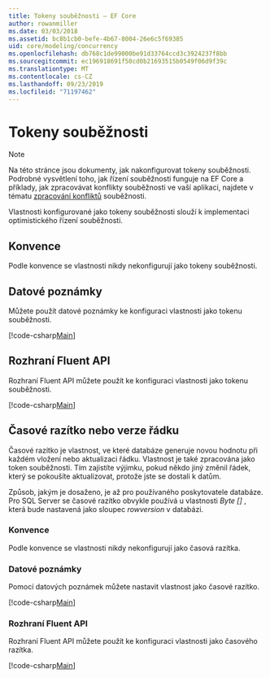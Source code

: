```yaml
---
title: Tokeny souběžnosti – EF Core
author: rowanmiller
ms.date: 03/03/2018
ms.assetid: bc8b1cb0-befe-4b67-8004-26e6c5f69385
uid: core/modeling/concurrency
ms.openlocfilehash: db768c1de99000be91d33764ccd3c3924237f8bb
ms.sourcegitcommit: ec196918691f50cd0b21693515b0549f06d9f39c
ms.translationtype: MT
ms.contentlocale: cs-CZ
ms.lasthandoff: 09/23/2019
ms.locfileid: "71197462"
---
```

# <a name="concurrency-tokens"></a>Tokeny souběžnosti

> [!NOTE]
> Na této stránce jsou dokumenty, jak nakonfigurovat tokeny souběžnosti. Podrobné vysvětlení toho, jak řízení souběžnosti funguje na EF Core a příklady, jak zpracovávat konflikty souběžnosti ve vaší aplikaci, najdete v tématu [zpracování konfliktů](../saving/concurrency.md) souběžnosti.

Vlastnosti konfigurované jako tokeny souběžnosti slouží k implementaci optimistického řízení souběžnosti.

## <a name="conventions"></a>Konvence

Podle konvence se vlastnosti nikdy nekonfigurují jako tokeny souběžnosti.

## <a name="data-annotations"></a>Datové poznámky

Můžete použít datové poznámky ke konfiguraci vlastnosti jako tokenu souběžnosti.

[!code-csharp[Main](../../../samples/core/Modeling/DataAnnotations/Concurrency.cs#ConfigureConcurrencyAnnotations)]

## <a name="fluent-api"></a>Rozhraní Fluent API

Rozhraní Fluent API můžete použít ke konfiguraci vlastnosti jako tokenu souběžnosti.

[!code-csharp[Main](../../../samples/core/Modeling/FluentAPI/Concurrency.cs#ConfigureConcurrencyFluent)]

## <a name="timestamprow-version"></a>Časové razítko nebo verze řádku

Časové razítko je vlastnost, ve které databáze generuje novou hodnotu při každém vložení nebo aktualizaci řádku. Vlastnost je také zpracována jako token souběžnosti. Tím zajistíte výjimku, pokud někdo jiný změnil řádek, který se pokoušíte aktualizovat, protože jste se dostali k datům.

Způsob, jakým je dosaženo, je až pro používaného poskytovatele databáze. Pro SQL Server se časové razítko obvykle používá u vlastnosti *Byte []* , která bude nastavená jako sloupec *rowversion* v databázi.

### <a name="conventions"></a>Konvence

Podle konvence se vlastnosti nikdy nekonfigurují jako časová razítka.

### <a name="data-annotations"></a>Datové poznámky

Pomocí datových poznámek můžete nastavit vlastnost jako časové razítko.

[!code-csharp[Main](../../../samples/core/Modeling/DataAnnotations/Timestamp.cs#ConfigureTimestampAnnotations)]

### <a name="fluent-api"></a>Rozhraní Fluent API

Rozhraní Fluent API můžete použít ke konfiguraci vlastnosti jako časového razítka.

[!code-csharp[Main](../../../samples/core/Modeling/FluentAPI/Timestamp.cs#ConfigureTimestampFluent)]
